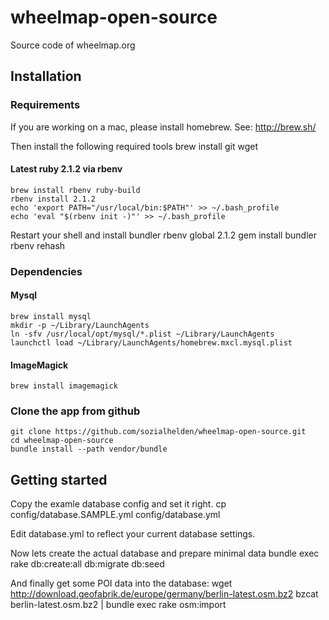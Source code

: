 # wheelmap-open-source

Source code of wheelmap.org

## Installation

### Requirements

If you are working on a mac, please install homebrew. See: http://brew.sh/

Then install the following required tools
    brew install git wget

#### Latest ruby 2.1.2 via rbenv
    brew install rbenv ruby-build
    rbenv install 2.1.2
    echo 'export PATH="/usr/local/bin:$PATH"' >> ~/.bash_profile
    echo 'eval "$(rbenv init -)"' >> ~/.bash_profile

Restart your shell and install bundler
    rbenv global 2.1.2
    gem install bundler
    rbenv rehash

### Dependencies

#### Mysql
    brew install mysql
    mkdir -p ~/Library/LaunchAgents
    ln -sfv /usr/local/opt/mysql/*.plist ~/Library/LaunchAgents
    launchctl load ~/Library/LaunchAgents/homebrew.mxcl.mysql.plist

#### ImageMagick
    brew install imagemagick

### Clone the app from github
    git clone https://github.com/sozialhelden/wheelmap-open-source.git
    cd wheelmap-open-source
    bundle install --path vendor/bundle

## Getting started

Copy the examle database config and set it right.
    cp config/database.SAMPLE.yml config/database.yml

Edit database.yml to reflect your current database settings.


Now lets create the actual database and prepare minimal data
    bundle exec rake db:create:all db:migrate db:seed

And finally get some POI data into the database:
    wget http://download.geofabrik.de/europe/germany/berlin-latest.osm.bz2
    bzcat berlin-latest.osm.bz2 | bundle exec rake osm:import